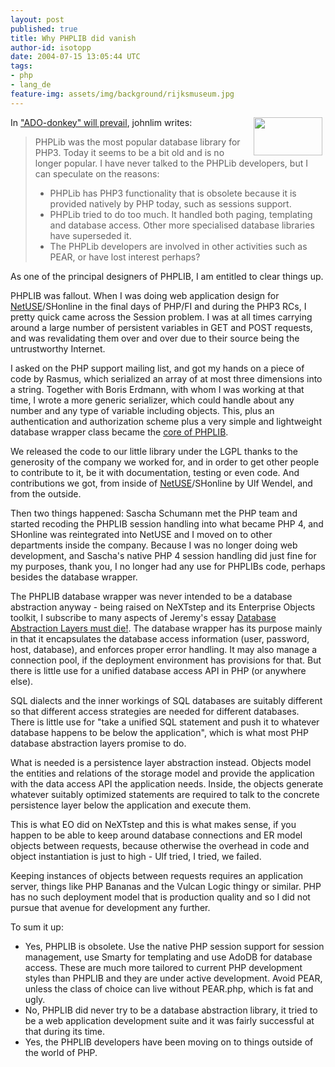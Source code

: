 ```yaml
---
layout: post
published: true
title: Why PHPLIB did vanish
author-id: isotopp
date: 2004-07-15 13:05:44 UTC
tags:
- php
- lang_de
feature-img: assets/img/background/rijksmuseum.jpg
---
```

<img width='110' height='61' border='0' hspace='5' align='right' src='/uploads/php.serendipityThumb.gif' alt='' /> In <a href="http://phplens.com/phpeverywhere/?q=node/view/69">"ADO-donkey" will prevail</a>, johnlim writes: <blockquote>PHPLib was the most popular database library for PHP3. Today it seems to be a bit old and is no longer popular. I have never talked to the PHPLib developers, but I can speculate on the reasons: 
<ul><li>PHPLib has PHP3 functionality that is obsolete because it is provided natively by PHP today, such as sessions support. </li>
<li>PHPLib tried to do too much. It handled both paging, templating and database access. Other more specialised database libraries have superseded it. </li>
<li>The PHPLib developers are involved in other activities such as PEAR, or have lost interest perhaps?</li></ul></blockquote>As one of the principal designers of PHPLIB, I am entitled to clear things up.
<br clear='all' />

PHPLIB was fallout. When I was doing web application design for <a href="http://www.netuse.de">NetUSE</a>/SHonline in the final days of PHP/FI and during the PHP3 RCs, I pretty quick came across the Session problem. I was at all times carrying around a large number of persistent variables in GET and POST requests, and was revalidating them over and over due to their source being the untrustworthy Internet.

I asked on the PHP support mailing list, and got my hands on a piece of code by Rasmus, which serialized an array of at most three dimensions into a string. Together with Boris Erdmann, with whom I was working at that time, I wrote a more generic serializer, which could handle about any number and any type of variable including objects. This, plus an authentication and authorization scheme plus a very simple and lightweight database wrapper class became the <a href="http://216.239.59.104/search?q=cache:pW6l3P40Ko4J:www.geocrawler.com/archives/3/195/1998/9/200/1073388/+koehntopp+phplib+release&hl=en&ie=UTF-8">core of PHPLIB</a>.

We released the code to our little library under the LGPL thanks to the generosity of the company we worked for, and in order to get other people to contribute to it, be it with documentation, testing or even code. And contributions we got, from inside of <a href="http://www.netuse.de">NetUSE</a>/SHonline by Ulf Wendel, and from the outside.

Then two things happened: Sascha Schumann met the PHP team and started recoding the PHPLIB session handling into what became PHP 4, and SHonline was reintegrated into NetUSE and I moved on to other departments inside the company. Because I was no longer doing web development, and Sascha's native PHP 4 session handling did just fine for my purposes, thank you, I no longer had any use for PHPLIBs code, perhaps besides the database wrapper.

The PHPLIB database wrapper was never intended to be a database abstraction anyway - being raised on NeXTstep and its Enterprise Objects toolkit, I subscribe to many aspects of Jeremy's essay <a href="http://jeremy.zawodny.com/blog/archives/002194.html">Database Abstraction Layers must die!</a>. The database wrapper has its purpose mainly in that it encapsulates the database access information (user, password, host, database), and enforces proper error handling. It may also manage a connection pool, if the deployment environment has provisions for that. But there is little use for a unified database access API in PHP (or anywhere else).

SQL dialects and the inner workings of SQL databases are suitably different so that different access strategies are needed for different databases. There is little use for "take a unified SQL statement and push it to whatever database happens to be below the application", which is what most PHP database abstraction layers promise to do.

What is needed is a persistence layer abstraction instead. Objects model the entities and relations of the storage model and provide the application with the data access API the application needs. Inside, the objects generate whatever suitably optimized statements are required to talk to the concrete persistence layer below the application and execute them. 

This is what EO did on NeXTstep and this is what makes sense, if you happen to be able to keep around database connections and ER model objects between requests, because otherwise the overhead in code and object instantiation is just to high - Ulf tried, I tried, we failed. 

Keeping instances of objects between requests requires an application server, things like PHP Bananas and the Vulcan Logic thingy or similar. PHP has no such deployment model that is production quality and so I did not pursue that avenue for development any further.

To sum it up:<ul><li>Yes, PHPLIB is obsolete. Use the native PHP session support for session management, use Smarty for templating and use AdoDB for database access. These are much more tailored to current PHP development styles than PHPLIB and they are under active development. Avoid PEAR, unless the class of choice can live without PEAR.php, which is fat and ugly.</li><li>No, PHPLIB did never try to be a database abstraction library, it tried to be a web application development suite and it was fairly successful at that during its time.</li><li>Yes, the PHPLIB developers have been moving on to things outside of the world of PHP.</li></ul>
